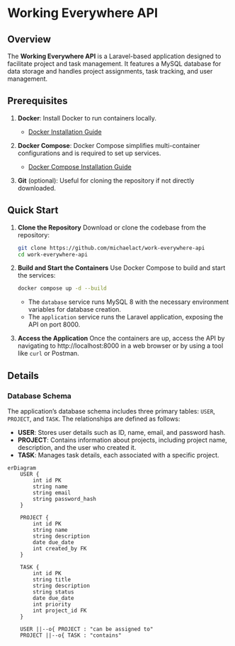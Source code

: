 # Working Everywhere API

## Overview

The **Working Everywhere API** is a Laravel-based application designed to facilitate project and task management. It features a MySQL database for data storage and handles project assignments, task tracking, and user management.

## Prerequisites

1. **Docker**: Install Docker to run containers locally.
   - [Docker Installation Guide](https://docs.docker.com/get-docker/)

2. **Docker Compose**: Docker Compose simplifies multi-container configurations and is required to set up services.
   - [Docker Compose Installation Guide](https://docs.docker.com/compose/install/)

3. **Git** (optional): Useful for cloning the repository if not directly downloaded.

## Quick Start

1. **Clone the Repository**
   Download or clone the codebase from the repository:
   ```bash
   git clone https://github.com/michaelact/work-everywhere-api
   cd work-everywhere-api
   ```

2. **Build and Start the Containers**
   Use Docker Compose to build and start the services:
   ```bash
   docker compose up -d --build
   ```
   - The `database` service runs MySQL 8 with the necessary environment variables for database creation.
   - The `application` service runs the Laravel application, exposing the API on port 8000.

3. **Access the Application**
   Once the containers are up, access the API by navigating to http://localhost:8000 in a web browser or by using a tool like `curl` or Postman.

## Details

### Database Schema

The application’s database schema includes three primary tables: `USER`, `PROJECT`, and `TASK`. The relationships are defined as follows:

- **USER**: Stores user details such as ID, name, email, and password hash.
- **PROJECT**: Contains information about projects, including project name, description, and the user who created it.
- **TASK**: Manages task details, each associated with a specific project.

```mermaid
erDiagram
    USER {
        int id PK
        string name
        string email
        string password_hash
    }

    PROJECT {
        int id PK
        string name
        string description
        date due_date
        int created_by FK
    }

    TASK {
        int id PK
        string title
        string description
        string status
        date due_date
        int priority
        int project_id FK
    }

    USER ||--o{ PROJECT : "can be assigned to"
    PROJECT ||--o{ TASK : "contains"
```
